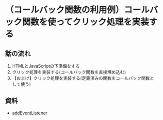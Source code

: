 # （コールバック関数の利用例）コールバック関数を使ってクリック処理を実装する

## 話の流れ

1. HTMLとJavaScriptの下準備をする
2. クリック処理を実装する(コールバック関数を直接埋め込む)
3. 【おまけ】クリック処理を実装する(定義済みの関数をコールバック関数として使う)



## 資料

- [addEventListener](https://developer.mozilla.org/ja/docs/Web/API/EventTarget/addEventListener)